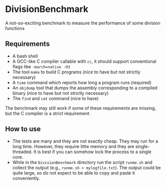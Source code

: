 # DivisionBenchmark
A not-so-exciting benchmark to measure the performance of some division functions


## Requirements

- A bash shell
- A GCC-like C compiler callable with `cc`, it should support conventional flags like  `-march=native -O3`
- The tool `make` to build C programs (nice to have but not strictly necessary)
- A `time` command which reports how long a program runs (required)
- An `objdump` tool that dumps the assembly corresponding to a compiled binary  (nice to have but not strictly necessary)
- The `find` and  `cat` command (nice to have)

The benchmark may still work if some of these requirements are missing, but the C compiler is a strict requirement.

## How to use

- The tests are many and they are not exactly cheap. They may run for a long time.  However, they require little memory and they are single-threaded. It is best if you can somehow lock the process to a single core.
- While in the `DivisionBenchmark` directory run the script `runme.sh` and collect the output (e.g.,  `runme.sh > mylogfile.txt`). The output could be quite large, so do not expect to be able to copy and paste it conveniently.
